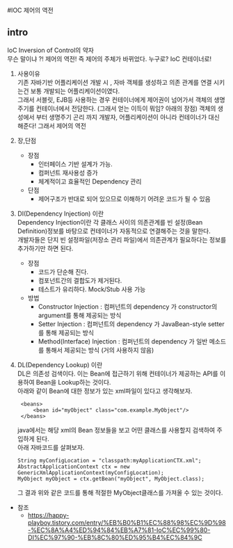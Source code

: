 #IOC 제어의 역전

## intro
IoC Inversion of Control의 약자   
무슨 말이냐 ?! 제어의 역전! 즉 제어의 주체가 바뀌었다. 누구로? IoC 컨테이너로!

1. 사용이유  
    기존 자바기반 어플리케이션 개발 시 , 자바 객체를 생성하고 의존 관계를 연결 시키는건 보통 개발되는 어플리케이션이였다.  
    그래서 서블릿, EJB등 사용하는 경우 컨테이너에게 제어권이 넘어가서 객체의 생명주기를 컨테이너에서 전담한다.  (그래서 얻는 이득이 뭐임? 아래의 장점)
    객체의 생성에서 부터 생명주기 곤리 까지 개발자, 어플리케이션이 아니라 컨테이너가 대신 해준다! 그래서 제어의 역전
    
2. 장,단점
    - 장점
        - 인터페이스 기반 설계가 가능.
        - 컴퍼넌트 재사용성 증가
        - 체계적이고 효율적인 Dependency 관리
    - 단점
        - 제어구조가 반대로 되어 있으므로 이해하기 어려운 코드가 될 수 있음
         
3. DI(Dependency Injection) 이란   
    Dependency Injection이란 각 클래스 사이의 의존관계를 빈 설정(Bean Definition)정보를 바탕으로 컨테이너가 자동적으로 연결해주는 것을 말한다.  
    개발자들은 단지 빈 설정파일(저장소 관리 파일)에서 의존관계가 필요하다는 정보를 추가하기만 하면 된다.
    - 장점 
         - 코드가 단순해 진다.
         - 컴포넌트간의 결합도가 제거된다.
         - 테스트가 유리하다. Mock/Stub 사용 가능
    - 방법
        - Constructor Injection : 컴퍼넌트의 dependency 가 constructor의 argument를 통해 제공되는 방식
        - Setter Injection : 컴퍼넌트의 dependency 가 JavaBean-style setter를 통해 제공되는 방식
        - Method(Interface) Injection : 컴퍼넌트의 dependency 가 일반 메소드를 통해서 제공되는 방식 (거의 사용하지 않음)
4. DL(Dependency Lookup) 이란  
    DL은 의존성 검색이다. 이는 Bean에 접근하기 위해 컨테이너가 제공하는 API를 이용하여 Bean을 Lookup하는 것이다.  
    아래와 같이 Bean에 대한 정보가 있는 xml파일이 있다고 생각해보자.  
   ~~~
    <beans>
        <bean id="myObject" class="com.example.MyObject"/>
    </beans>
   ~~~
    java에서는 해당 xml의 Bean 정보들을 보고 어떤 클래스를 사용할지 검색하여 주입하게 된다.  
    아래 자바코드를 살펴보자.
    ~~~
    String myConfigLocation = "classpath:myApplicationCTX.xml";
    AbstractApplicationContext ctx = new GenericXmlApplicationContext(myConfigLocation);
    MyObject myObject = ctx.getBean("myObject", MyObject.class);
    ~~~
    그 결과 위와 같은 코드를 통해 적절한 MyObject클래스를 가져올 수 있는 것이다.
 
- 참조
    - https://happy-playboy.tistory.com/entry/%EB%B0%B1%EC%88%98%EC%9D%98-%EC%8A%A4%ED%94%84%EB%A7%81-IoC%EC%99%80-DI%EC%97%90-%EB%8C%80%ED%95%B4%EC%84%9C